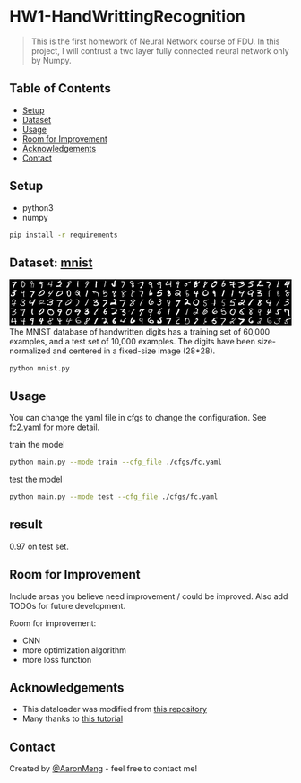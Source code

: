# HW1-HandWrittingRecognition
> This is the first homework of Neural Network course of FDU. 
> In this project, I will contrust a two layer fully connected neural network only by Numpy.

## Table of Contents
* [Setup](#Setup)
* [Dataset](#Dataset)
* [Usage](#usage)
* [Room for Improvement](#room-for-improvement)
* [Acknowledgements](#acknowledgements)
* [Contact](#contact)
<!-- * [License](#license) -->

## Setup
- python3
- numpy

```bash
pip install -r requirements
```


## Dataset: [mnist](http://yann.lecun.com/exdb/mnist/)
![mnist](mnist_image.png)
The MNIST database of handwritten digits has a training set of 60,000 examples, and a test set of 10,000 examples. 
The digits have been size-normalized and centered in a fixed-size image (28*28).
```bash
python mnist.py
```

## Usage
You can change the yaml file in cfgs to change the configuration.
See [fc2.yaml](./cfgs/fc2.yaml) for more detail.

train the model
```bash
python main.py --mode train --cfg_file ./cfgs/fc.yaml
```

test the model
```bash
python main.py --mode test --cfg_file ./cfgs/fc.yaml
```

## result
0.97 on test set.

## Room for Improvement
Include areas you believe need improvement / could be improved. Also add TODOs for future development.

Room for improvement:
- CNN
- more optimization algorithm
- more loss function



## Acknowledgements
- This dataloader was modified from [this repository](https://github.com/SalesRyan/Neural-Network-MNIST-Dataset)
- Many thanks to [this tutorial](https://github.com/leeroee/NN-by-Numpy)


## Contact
Created by [@AaronMeng](bymeng21@m.fudan.edu.cn) - feel free to contact me!


<!-- Optional -->
<!-- ## License -->
<!-- This project is open source and available under the [... License](). -->

<!-- You don't have to include all sections - just the one's relevant to your project -->
